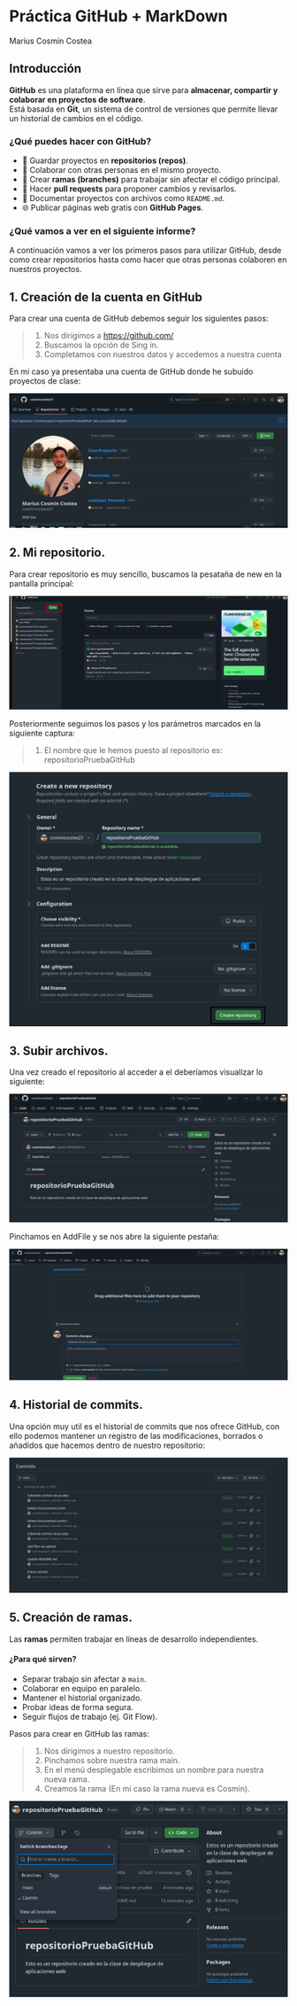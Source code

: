 # Práctica GitHub + MarkDown
Marius Cosmin Costea

## Introducción
**GitHub** es una plataforma en línea que sirve para **almacenar, compartir y colaborar en proyectos de software**.  
Está basada en **Git**, un sistema de control de versiones que permite llevar un historial de cambios en el código.

### ¿Qué puedes hacer con GitHub?
- 📂 Guardar proyectos en **repositorios (repos)**.  
- 🤝 Colaborar con otras personas en el mismo proyecto.  
- 🌿 Crear **ramas (branches)** para trabajar sin afectar el código principal.  
- 🔄 Hacer **pull requests** para proponer cambios y revisarlos.  
- 📝 Documentar proyectos con archivos como `README.md`.  
- 🌐 Publicar páginas web gratis con **GitHub Pages**.

### ¿Qué vamos a ver en el siguiente informe?

A continuación vamos a ver los primeros pasos para utilizar GitHub, desde como crear repositorios hasta como hacer que otras personas colaboren en nuestros proyectos.

## 1. Creación de la cuenta en GitHub

Para crear una cuenta de GitHub debemos seguir los siguientes pasos:
> 1. Nos dirigimos a https://github.com/
> 2. Buscamos la opción de Sing in.
> 3. Completamos con nuestros datos y accedemos a nuestra cuenta

En mi caso ya presentaba una cuenta de GitHub donde he subuido proyectos de clase:

![img](https://raw.githubusercontent.com/cosmincostea21/PortfolioMariusCosminCostea-2DAW/main/UD1-GitHub-y-MarkDown/Ejercicios/00-GitHubYMarkDown/imagenes/im1.png)


## 2. Mi repositorio.

Para crear repositorio es muy sencillo, buscamos la pesataña de new en la pantalla principal:

![img](https://github.com/cosmincostea21/PortfolioMariusCosminCostea-2DAW/blob/main/UD1-GitHub-y-MarkDown/Ejercicios/00-GitHubYMarkDown/imagenes/newRepositorio.png)


Posteriormente seguimos los pasos y los parámetros marcados en la siguiente captura:
> 1. El nombre que le hemos puesto al repositorio es: repositorioPruebaGitHub

![repositorio](https://github.com/cosmincostea21/PortfolioMariusCosminCostea-2DAW/blob/main/UD1-GitHub-y-MarkDown/Ejercicios/00-GitHubYMarkDown/imagenes/im2.png)




## 3. Subir archivos.

Una vez creado el repositorio al acceder a el deberíamos visualizar lo siguiente:

![img](https://github.com/cosmincostea21/PortfolioMariusCosminCostea-2DAW/blob/main/UD1-GitHub-y-MarkDown/Ejercicios/00-GitHubYMarkDown/imagenes/im3.png)

Pinchamos en AddFile y se nos abre la siguiente pestaña:

![img](https://github.com/cosmincostea21/PortfolioMariusCosminCostea-2DAW/blob/main/UD1-GitHub-y-MarkDown/Ejercicios/00-GitHubYMarkDown/imagenes/im4.png)


## 4. Historial de commits.

Una opción muy util es el historial de commits que nos ofrece GitHub, con ello podemos mantener un registro de las modificaciones, borrados o añadidos que hacemos dentro de nuestro repositorio:

![img](https://github.com/cosmincostea21/PortfolioMariusCosminCostea-2DAW/blob/main/UD1-GitHub-y-MarkDown/Ejercicios/00-GitHubYMarkDown/imagenes/im5.png)


## 5. Creación de ramas.

Las **ramas** permiten trabajar en líneas de desarrollo independientes.
#### ¿Para qué sirven?
- Separar trabajo sin afectar a `main`.
- Colaborar en equipo en paralelo.
- Mantener el historial organizado.
- Probar ideas de forma segura.
- Seguir flujos de trabajo (ej. Git Flow).

Pasos para crear en GitHub las ramas:
> 1. Nos dirigimos a nuestro repositorio.
> 2. Pinchamos sobre nuestra rama main.
> 3. En el menú desplegable escribimos un nombre para nuestra nueva rama.
> 4. Creamos la rama (En mi caso la rama nueva es Cosmin).

![img](https://github.com/cosmincostea21/PortfolioMariusCosminCostea-2DAW/blob/main/UD1-GitHub-y-MarkDown/Ejercicios/00-GitHubYMarkDown/imagenes/im6.png)














